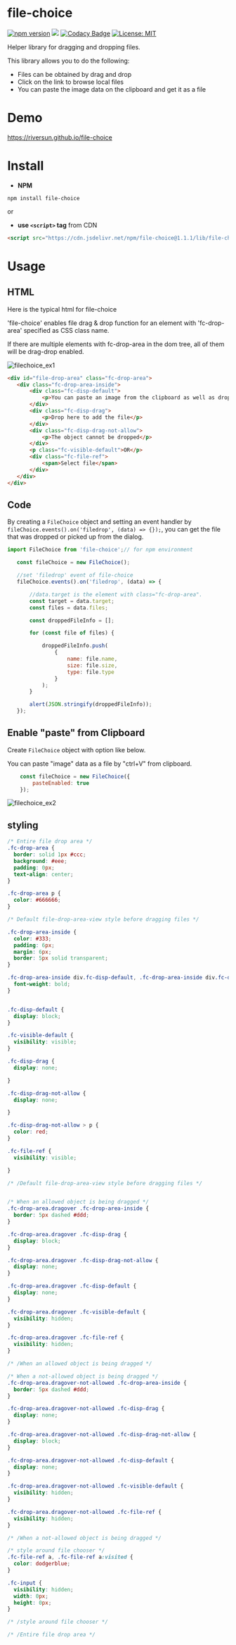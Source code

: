 # file-choice

[![npm version](https://badge.fury.io/js/%40riversun%2Fsimple-date-format.svg)](https://badge.fury.io/js/%40riversun%2Fsimple-date-format)
[![](https://data.jsdelivr.com/v1/package/npm/@riversun/simple-date-format/badge)](https://www.jsdelivr.com/package/npm/@riversun/simple-date-format)
[![Codacy Badge](https://api.codacy.com/project/badge/Grade/a62c1084bbb94543aff20c4e8243f4af)](https://app.codacy.com/manual/riversun/file-choice?utm_source=github.com&utm_medium=referral&utm_content=riversun/file-choice&utm_campaign=Badge_Grade_Dashboard)
[![License: MIT](https://img.shields.io/badge/License-MIT-yellow.svg)](https://opensource.org/licenses/MIT)

 
Helper library for dragging and dropping files.
 
This library allows you to do the following:
 - Files can be obtained by drag and drop
 - Click on the link to browse local files
 - You can paste the image data on the clipboard and get it as a file
 
# Demo
 
https://riversun.github.io/file-choice

# Install

- **NPM**

```
npm install file-choice
```

or 

- **use `<script>` tag**  from CDN


```html                                      
<script src="https://cdn.jsdelivr.net/npm/file-choice@1.1.1/lib/file-choice.js"></script>
```

# Usage

## HTML
 
Here is the typical html for file-choice

'file-choice' enables file drag & drop function for an element with 'fc-drop-area' specified as CSS class name.

If there are multiple elements with fc-drop-area in the dom tree, all of them will be drag-drop enabled.

![filechoice_ex1](https://user-images.githubusercontent.com/11747460/74494346-25310380-4f18-11ea-86e3-dbcc8327f6bd.gif)

 
 ```html
<div id="file-drop-area" class="fc-drop-area">
    <div class="fc-drop-area-inside">
        <div class="fc-disp-default">
            <p>You can paste an image from the clipboard as well as dropping a file.</p>
        </div>
        <div class="fc-disp-drag">
            <p>Drop here to add the file</p>
        </div>
        <div class="fc-disp-drag-not-allow">
            <p>The object cannot be dropped</p>
        </div>
        <p class="fc-visible-default">OR</p>
        <div class="fc-file-ref">
            <span>Select file</span>
        </div>
    </div>
</div>
``` 
 
 
 ## Code
 
 By creating a `FileChoice` object and setting an event handler by 
  `fileChoice.events().on('filedrop', (data) => {});`, you can get the file that was dropped or picked up from the dialog.
 
 ```javascript 
import FileChoice from 'file-choice';// for npm environment

    const fileChoice = new FileChoice();

    //set 'filedrop' event of file-choice
    fileChoice.events().on('filedrop', (data) => {

        //data.target is the element with class="fc-drop-area".
        const target = data.target;
        const files = data.files;

        const droppedFileInfo = [];

        for (const file of files) {

            droppedFileInfo.push(
                {
                    name: file.name,
                    size: file.size,
                    type: file.type
                }
            );
        }

        alert(JSON.stringify(droppedFileInfo));
    });


```


## Enable "paste" from Clipboard

Create `FileChoice` object with option like below.

You can paste "image" data as a file by "ctrl+V" from clipboard.

```javascript
    const fileChoice = new FileChoice({
        pasteEnabled: true
    });

```

![filechoice_ex2](https://user-images.githubusercontent.com/11747460/74494349-295d2100-4f18-11ea-9073-b804a100b320.gif)




## styling

```css
/* Entire file drop area */
.fc-drop-area {
  border: solid 1px #ccc;
  background: #eee;
  padding: 0px;
  text-align: center;
}

.fc-drop-area p {
  color: #666666;
}

/* Default file-drop-area-view style before dragging files */

.fc-drop-area-inside {
  color: #333;
  padding: 6px;
  margin: 6px;
  border: 5px solid transparent;
}

.fc-drop-area-inside div.fc-disp-default, .fc-drop-area-inside div.fc-disp-drag, .fc-drop-area-inside div.fc-disp-drag-not-allow {
  font-weight: bold;
}


.fc-disp-default {
  display: block;
}

.fc-visible-default {
  visibility: visible;
}

.fc-disp-drag {
  display: none;

}

.fc-disp-drag-not-allow {
  display: none;

}

.fc-disp-drag-not-allow > p {
  color: red;
}

.fc-file-ref {
  visibility: visible;

}

/* /Default file-drop-area-view style before dragging files */


/* When an allowed object is being dragged */
.fc-drop-area.dragover .fc-drop-area-inside {
  border: 5px dashed #ddd;
}

.fc-drop-area.dragover .fc-disp-drag {
  display: block;
}

.fc-drop-area.dragover .fc-disp-drag-not-allow {
  display: none;
}

.fc-drop-area.dragover .fc-disp-default {
  display: none;
}

.fc-drop-area.dragover .fc-visible-default {
  visibility: hidden;
}

.fc-drop-area.dragover .fc-file-ref {
  visibility: hidden;
}

/* /When an allowed object is being dragged */

/* When a not-allowed object is being dragged */
.fc-drop-area.dragover-not-allowed .fc-drop-area-inside {
  border: 5px dashed #ddd;
}

.fc-drop-area.dragover-not-allowed .fc-disp-drag {
  display: none;
}

.fc-drop-area.dragover-not-allowed .fc-disp-drag-not-allow {
  display: block;
}

.fc-drop-area.dragover-not-allowed .fc-disp-default {
  display: none;
}

.fc-drop-area.dragover-not-allowed .fc-visible-default {
  visibility: hidden;
}

.fc-drop-area.dragover-not-allowed .fc-file-ref {
  visibility: hidden;
}

/* /When a not-allowed object is being dragged */

/* style around file chooser */
.fc-file-ref a, .fc-file-ref a:visited {
  color: dodgerblue;
}

.fc-input {
  visibility: hidden;
  width: 0px;
  height: 0px;
}

/* /style around file chooser */

/* /Entire file drop area */

```
